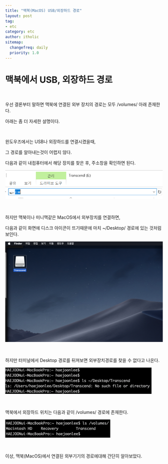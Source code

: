 ```yaml
---
title: "맥북(MacOS) USB/외장하드 경로"
layout: post
tag:
- etc
category: etc
author: itholic
sitemap:
  changefreq: daily
  priority: 1.0
---
```


# 맥북에서 USB, 외장하드 경로

<br/>

우선 결론부터 말하면 맥북에 연결된 외부 장치의 경로는 모두 /volumes/ 아래 존재한다.

아래는 좀 더 자세한 설명이다.

<br/>

윈도우즈에서는 USB나 외장하드를 연결시켰을때,

그 경로를 알아내는것이 어렵지 않다.

다음과 같이 내컴퓨터에서 해당 장치를 찾은 후, 주소창을 확인하면 된다.

![windows](/assets/images/2019/06/05/etc-mac-volumes/windows.png)

<br/>

하지만 맥북이나 미니맥같은 MacOS에서 외부장치를 연결하면,

다음과 같이 화면에 디스크 아이콘이 뜨기때문에 마치 ~/Desktop/ 경로에 있는 것처럼 보인다.

![desktop](/assets/images/2019/06/05/etc-mac-volumes/desktop.png)

<br/>

하지만 터미널에서 Desktop 경로를 뒤져보면 외부장치경로를 찾을 수 없다고 나온다.

![nosuchfile](/assets/images/2019/06/05/etc-mac-volumes/nosuchfile.png)

<br/>

맥북에서 외장하드 위치는 다음과 같이 /volumes/ 경로에 존재한다.

![volumes](/assets/images/2019/06/05/etc-mac-volumes/volumes.png)

<br/>

이상, 맥북(MacOS)에서 연결된 외부기기의 경로에대해 간단히 알아보았다.
